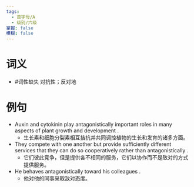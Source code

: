 ```yaml
---
tags:
  - 首字母/A
  - 级别/六级
掌握: false
模糊: false
---
```

# 词义
- #词性缺失 对抗性；反对地
# 例句
- Auxin and cytokinin play antagonistically important roles in many aspects of plant growth and development .
	- 生长素和细胞分裂素相互拮抗并共同调控植物的生长和发育的诸多方面。
- They compete with one another but provide sufficiently different services that they can do so cooperatively rather than antagonistically .
	- 它们彼此竞争，但是提供各不相同的服务，它们以协作而不是敌对的方式提供服务。
- He behaves antagonistically toward his colleagues .
	- 他对他的同事采取敌对态度。
